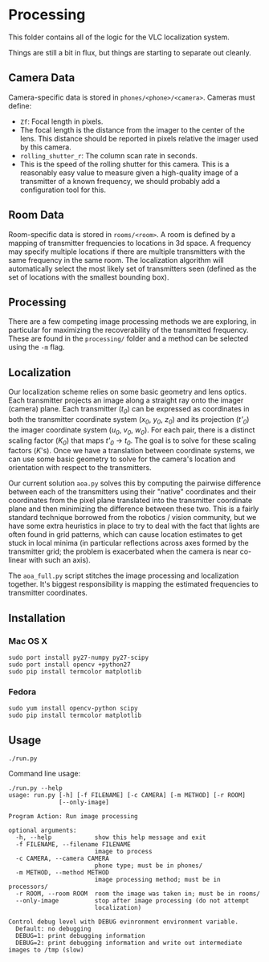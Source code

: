 Processing
==========

This folder contains all of the logic for the VLC localization system.

Things are still a bit in flux, but things are starting to separate out cleanly.

Camera Data
-----------

Camera-specific data is stored in `phones/<phone>/<camera>`. Cameras must define:
 * `Zf`: Focal length in pixels.
  * The focal length is the distance from the imager to the center of the lens.
    This distance should be reported in pixels relative the imager used by this
    camera.
 * `rolling_shutter_r`: The column scan rate in seconds.
  * This is the speed of the rolling shutter for this camera. This is a
    reasonably easy value to measure given a high-quality image of a transmitter
    of a known frequency, we should probably add a configuration tool for this.

Room Data
---------

Room-specific data is stored in `rooms/<room>`. A room is defined by a mapping
of transmitter frequencies to locations in 3d space. A frequency may specify
multiple locations if there are multiple transmitters with the same frequency in
the same room. The localization algorithm will automatically select the most
likely set of transmitters seen (defined as the set of locations with the
smallest bounding box).

Processing
----------

There are a few competing image processing methods we are exploring, in
particular for maximizing the recoverability of the transmitted frequency. These
are found in the `processing/` folder and a method can be selected using the
`-m` flag.

Localization
------------

Our localization scheme relies on some basic geometry and lens optics. Each
transmitter projects an image along a straight ray onto the imager (camera)
plane. Each transmitter (_t<sub>0</sub>_) can be expressed as coordinates in
both the transmitter coordinate system (_x<sub>0</sub>_, _y<sub>0</sub>_,
_z<sub>0</sub>_) and its projection (_t'<sub>0</sub>_) the imager coordinate
system (_u<sub>0</sub>_, _v<sub>0</sub>_, _w<sub>0</sub>_). For each pair, there
is a distinct scaling factor (_K<sub>0</sub>_) that maps
_t'<sub>0</sub>_&nbsp;&#8594;&nbsp;_t<sub>0</sub>_. The goal is to solve for
these scaling factors (_K_'s). Once we have a translation between coordinate
systems, we can use some basic geometry to solve for the camera's location and
orientation with respect to the transmitters.

Our current solution `aoa.py` solves this by computing the pairwise difference
between each of the transmitters using their "native" coordinates and their
coordinates from the pixel plane translated into the transmitter coordinate
plane and then minimizing the difference between these two. This is a fairly
standard technique borrowed from the robotics / vision community, but we have
some extra heuristics in place to try to deal with the fact that lights are
often found in grid patterns, which can cause location estimates to get stuck in
local minima (in particular reflections across axes formed by the transmitter
grid; the problem is exacerbated when the camera is near co-linear with such an
axis).

The `aoa_full.py` script stitches the image processing and localization
together. It's biggest responsibility is mapping the estimated frequencies to
transmitter coordinates.

Installation
------------

### Mac OS X

```
sudo port install py27-numpy py27-scipy
sudo port install opencv +python27
sudo pip install termcolor matplotlib
```

### Fedora

```
sudo yum install opencv-python scipy
sudo pip install termcolor matplotlib
```

Usage
-----


    ./run.py


Command line usage:

```
./run.py --help
usage: run.py [-h] [-f FILENAME] [-c CAMERA] [-m METHOD] [-r ROOM]
              [--only-image]

Program Action: Run image processing

optional arguments:
  -h, --help            show this help message and exit
  -f FILENAME, --filename FILENAME
                        image to process
  -c CAMERA, --camera CAMERA
                        phone type; must be in phones/
  -m METHOD, --method METHOD
                        image processing method; must be in processors/
  -r ROOM, --room ROOM  room the image was taken in; must be in rooms/
  --only-image          stop after image processing (do not attempt
                        localization)

Control debug level with DEBUG evinronment environment variable.
  Default: no debugging
  DEBUG=1: print debugging information
  DEBUG=2: print debugging information and write out intermediate images to /tmp (slow)
```
